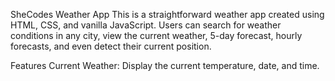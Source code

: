 SheCodes Weather App
This is a straightforward weather app created using HTML, CSS, and vanilla JavaScript. Users can search for weather conditions in any city, view the current weather, 5-day forecast, hourly forecasts, and even detect their current position.

Features
Current Weather:
Display the current temperature, date, and time.
